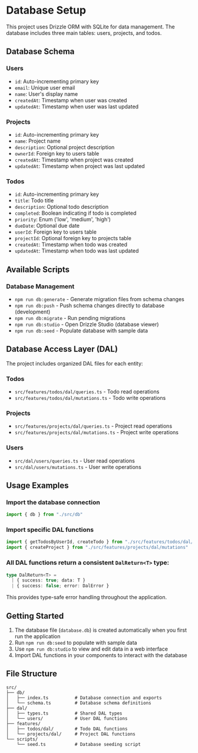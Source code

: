 # Database Setup

This project uses Drizzle ORM with SQLite for data management. The database includes three main tables: users, projects, and todos.

## Database Schema

### Users

- `id`: Auto-incrementing primary key
- `email`: Unique user email
- `name`: User's display name
- `createdAt`: Timestamp when user was created
- `updatedAt`: Timestamp when user was last updated

### Projects

- `id`: Auto-incrementing primary key
- `name`: Project name
- `description`: Optional project description
- `ownerId`: Foreign key to users table
- `createdAt`: Timestamp when project was created
- `updatedAt`: Timestamp when project was last updated

### Todos

- `id`: Auto-incrementing primary key
- `title`: Todo title
- `description`: Optional todo description
- `completed`: Boolean indicating if todo is completed
- `priority`: Enum ('low', 'medium', 'high')
- `dueDate`: Optional due date
- `userId`: Foreign key to users table
- `projectId`: Optional foreign key to projects table
- `createdAt`: Timestamp when todo was created
- `updatedAt`: Timestamp when todo was last updated

## Available Scripts

### Database Management

- `npm run db:generate` - Generate migration files from schema changes
- `npm run db:push` - Push schema changes directly to database (development)
- `npm run db:migrate` - Run pending migrations
- `npm run db:studio` - Open Drizzle Studio (database viewer)
- `npm run db:seed` - Populate database with sample data

## Database Access Layer (DAL)

The project includes organized DAL files for each entity:

### Todos

- `src/features/todos/dal/queries.ts` - Todo read operations
- `src/features/todos/dal/mutations.ts` - Todo write operations

### Projects

- `src/features/projects/dal/queries.ts` - Project read operations
- `src/features/projects/dal/mutations.ts` - Project write operations

### Users

- `src/dal/users/queries.ts` - User read operations
- `src/dal/users/mutations.ts` - User write operations

## Usage Examples

### Import the database connection

```typescript
import { db } from "./src/db"
```

### Import specific DAL functions

```typescript
import { getTodosByUserId, createTodo } from "./src/features/todos/dal/queries"
import { createProject } from "./src/features/projects/dal/mutations"
```

### All DAL functions return a consistent `DalReturn<T>` type:

```typescript
type DalReturn<T> =
  | { success: true; data: T }
  | { success: false; error: DalError }
```

This provides type-safe error handling throughout the application.

## Getting Started

1. The database file (`database.db`) is created automatically when you first run the application
2. Run `npm run db:seed` to populate with sample data
3. Use `npm run db:studio` to view and edit data in a web interface
4. Import DAL functions in your components to interact with the database

## File Structure

```
src/
├── db/
│   ├── index.ts          # Database connection and exports
│   └── schema.ts         # Database schema definitions
├── dal/
│   ├── types.ts          # Shared DAL types
│   └── users/            # User DAL functions
├── features/
│   ├── todos/dal/        # Todo DAL functions
│   └── projects/dal/     # Project DAL functions
└── scripts/
    └── seed.ts           # Database seeding script
```

